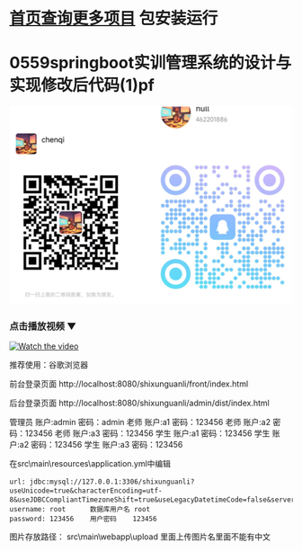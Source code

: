 # [首页查询更多项目](https://github.com/GraduationProject-springboot) 包安装运行


# 0559springboot实训管理系统的设计与实现修改后代码(1)pf

![picture](https://raw.githubusercontent.com/GraduationProject-springboot/.github/main/img/wx.png)

### 点击播放视频 ▼
[![Watch the video](https://i.sstatic.net/Vp2cE.png)](https://www.bilibili.com/video/BV1eMbYemE1U?p=58)


推荐使用：谷歌浏览器

前台登录页面
http://localhost:8080/shixunguanli/front/index.html

后台登录页面
http://localhost:8080/shixunguanli/admin/dist/index.html

管理员				账户:admin 		密码：admin
老师				账户:a1 		密码：123456
老师				账户:a2 		密码：123456
老师				账户:a3 		密码：123456
学生				账户:a1 		密码：123456
学生				账户:a2 		密码：123456
学生				账户:a3 		密码：123456

在src\main\resources\application.yml中编辑

	url: jdbc:mysql://127.0.0.1:3306/shixunguanli?useUnicode=true&characterEncoding=utf-8&useJDBCCompliantTimezoneShift=true&useLegacyDatetimeCode=false&serverTimezone=GMT%2B8
	username: root	    数据库用户名 root
	password: 123456	用户密码    123456


图片存放路径： src\main\webapp\upload 里面上传图片名里面不能有中文











